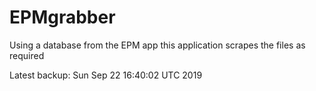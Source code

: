 # EPMgrabber
Using a database from the EPM app this application scrapes the files as required


Latest backup: Sun Sep 22 16:40:02 UTC 2019

